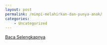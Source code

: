```yaml
---
layout: post
permalink: /mimpi-melahirkan-dan-punya-anak/
categories:
    - Uncategorized
---
```


[Baca Selengkapnya](/03)